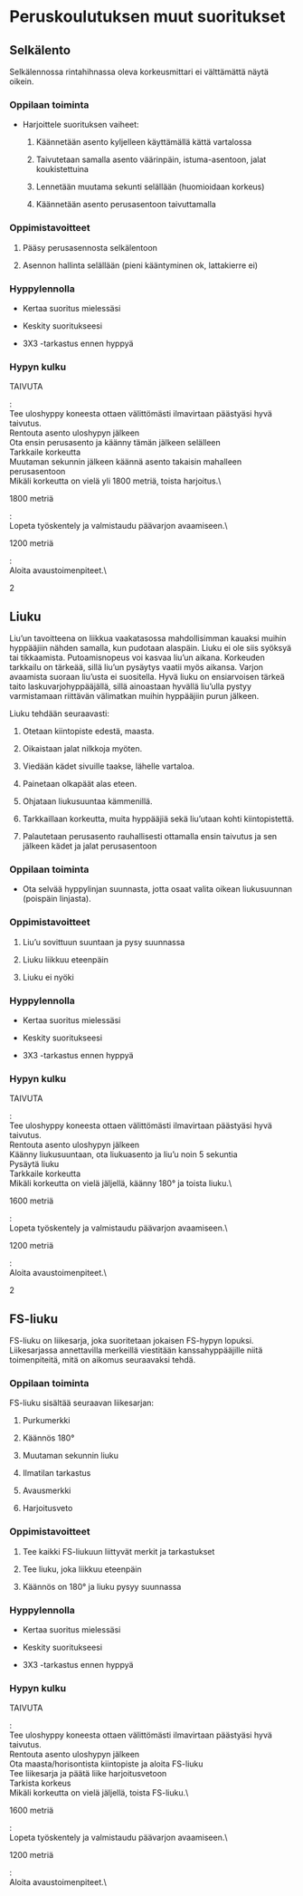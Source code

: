 # Peruskoulutuksen muut suoritukset
Selkälento  
------------

Selkälennossa rintahihnassa oleva korkeusmittari ei välttämättä näytä
oikein.

###  Oppilaan toiminta  

-   Harjoittele suorituksen vaiheet:

    1.  Käännetään asento kyljelleen käyttämällä kättä vartalossa

    2.  Taivutetaan samalla asento väärinpäin, istuma-asentoon, jalat
        koukistettuina

    3.  Lennetään muutama sekunti selällään (huomioidaan korkeus)

    4.  Käännetään asento perusasentoon taivuttamalla

###  Oppimistavoitteet  

1.  Pääsy perusasennosta selkälentoon

2.  Asennon hallinta selällään (pieni kääntyminen ok, lattakierre ei)

###  Hyppylennolla  

-   Kertaa suoritus mielessäsi

-   Keskity suoritukseesi

-   3X3 -tarkastus ennen hyppyä

###  Hypyn kulku  

TAIVUTA

:   \
    Tee uloshyppy koneesta ottaen välittömästi ilmavirtaan päästyäsi
    hyvä taivutus.\
    Rentouta asento uloshypyn jälkeen\
    Ota ensin perusasento ja käänny tämän jälkeen selälleen\
    Tarkkaile korkeutta\
    Muutaman sekunnin jälkeen käännä asento takaisin mahalleen
    perusasentoon\
    Mikäli korkeutta on vielä yli 1800 metriä, toista harjoitus.\

1800 metriä

:   \
    Lopeta työskentely ja valmistaudu päävarjon avaamiseen.\

1200 metriä

:   \
    Aloita avaustoimenpiteet.\

<span>2</span>

 Liuku  
-------

Liu’un tavoitteena on liikkua vaakatasossa mahdollisimman kauaksi muihin
hyppääjiin nähden samalla, kun pudotaan alaspäin. Liuku ei ole siis
syöksyä tai tikkaamista. Putoamisnopeus voi kasvaa liu’un aikana.
Korkeuden tarkkailu on tärkeää, sillä liu’un pysäytys vaatii myös
aikansa. Varjon avaamista suoraan liu’usta ei suositella. Hyvä liuku on
ensiarvoisen tärkeä taito laskuvarjohyppääjällä, sillä ainoastaan
hyvällä liu’ulla pystyy varmistamaan riittävän välimatkan muihin
hyppääjiin purun jälkeen.

Liuku tehdään seuraavasti:

1.  Otetaan kiintopiste edestä, maasta.

2.  Oikaistaan jalat nilkkoja myöten.

3.  Viedään kädet sivuille taakse, lähelle vartaloa.

4.  Painetaan olkapäät alas eteen.

5.  Ohjataan liukusuuntaa kämmenillä.

6.  Tarkkaillaan korkeutta, muita hyppääjiä sekä liu’utaan
    kohti kiintopistettä.

7.  Palautetaan perusasento rauhallisesti ottamalla ensin taivutus ja
    sen jälkeen kädet ja jalat perusasentoon

###  Oppilaan toiminta  

-   Ota selvää hyppylinjan suunnasta, jotta osaat valita oikean
    liukusuunnan (poispäin linjasta).

###  Oppimistavoitteet  

1.  Liu’u sovittuun suuntaan ja pysy suunnassa

2.  Liuku liikkuu eteenpäin

3.  Liuku ei nyöki

###  Hyppylennolla  

-   Kertaa suoritus mielessäsi

-   Keskity suoritukseesi

-   3X3 -tarkastus ennen hyppyä

###  Hypyn kulku  

TAIVUTA

:   \
    Tee uloshyppy koneesta ottaen välittömästi ilmavirtaan päästyäsi
    hyvä taivutus.\
    Rentouta asento uloshypyn jälkeen\
    Käänny liukusuuntaan, ota liukuasento ja liu’u noin 5 sekuntia\
    Pysäytä liuku\
    Tarkkaile korkeutta\
    Mikäli korkeutta on vielä jäljellä, käänny 180° ja toista liuku.\

1600 metriä

:   \
    Lopeta työskentely ja valmistaudu päävarjon avaamiseen.\

1200 metriä

:   \
    Aloita avaustoimenpiteet.\

<span>2</span>

 FS-liuku  
----------

FS-liuku on liikesarja, joka suoritetaan jokaisen FS-hypyn lopuksi.
Liikesarjassa annettavilla merkeillä viestitään kanssahyppääjille niitä
toimenpiteitä, mitä on aikomus seuraavaksi tehdä.

###  Oppilaan toiminta  

FS-liuku sisältää seuraavan liikesarjan:

1.  Purkumerkki

2.  Käännös 180°

3.  Muutaman sekunnin liuku

4.  Ilmatilan tarkastus

5.  Avausmerkki

6.  Harjoitusveto

###  Oppimistavoitteet  

1.  Tee kaikki FS-liukuun liittyvät merkit ja tarkastukset

2.  Tee liuku, joka liikkuu eteenpäin

3.  Käännös on 180° ja liuku pysyy suunnassa

###  Hyppylennolla  

-   Kertaa suoritus mielessäsi

-   Keskity suoritukseesi

-   3X3 -tarkastus ennen hyppyä

###  Hypyn kulku  

TAIVUTA

:   \
    Tee uloshyppy koneesta ottaen välittömästi ilmavirtaan päästyäsi
    hyvä taivutus.\
    Rentouta asento uloshypyn jälkeen\
    Ota maasta/horisontista kiintopiste ja aloita FS-liuku\
    Tee liikesarja ja päätä liike harjoitusvetoon\
    Tarkista korkeus\
    Mikäli korkeutta on vielä jäljellä, toista FS-liuku.\

1600 metriä

:   \
    Lopeta työskentely ja valmistaudu päävarjon avaamiseen.\

1200 metriä

:   \
    Aloita avaustoimenpiteet.\